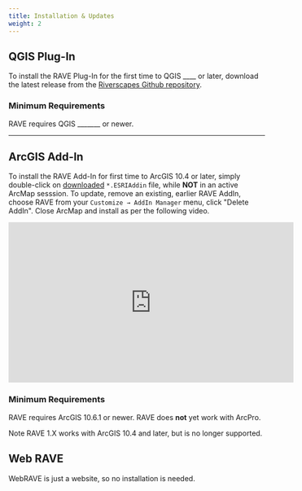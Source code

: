 ```yaml
---
title: Installation & Updates
weight: 2
---
```


## QGIS Plug-In

To install the RAVE Plug-In for the first time to QGIS ____ or later, download the latest release from the [Riverscapes Github repository](https://github.com/Riverscapes/QRAVEPlugin/releases).

### Minimum Requirements

RAVE requires QGIS _______ or newer.

-------------
## ArcGIS Add-In

To install the RAVE Add-In for first time to ArcGIS 10.4 or later, simply double-click on [downloaded](https://github.com/Riverscapes/RaveAddIn/releases/latest) `*.ESRIAddin` file, while **NOT** in an active ArcMap sesssion. To update, remove an existing, earlier RAVE AddIn, choose RAVE from your `Customize → AddIn Manager` menu, click "Delete AddIn". Close ArcMap and install as per the following video.

<div class="responsive-embed">
<iframe width="560" height="315" src="https://www.youtube.com/embed/is_9c7eYGl0" frameborder="0" allow="accelerometer; autoplay; clipboard-write; encrypted-media; gyroscope; picture-in-picture" allowfullscreen></iframe>
</div>

### Minimum Requirements

RAVE requires ArcGIS 10.6.1 or newer. RAVE does **not** yet work with ArcPro.

Note RAVE 1.X works with ArcGIS 10.4 and later, but is no longer supported.

## Web RAVE

WebRAVE is just a website, so no installation is needed.

